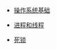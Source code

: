 <!-- docs/solidity/_sidebar.md -->

* [操作系统基础](basis/operation_system/操作系统基础)

* [进程和线程](basis/operation_system/进程和线程)

* [死锁](basis/operation_system/死锁)

  


